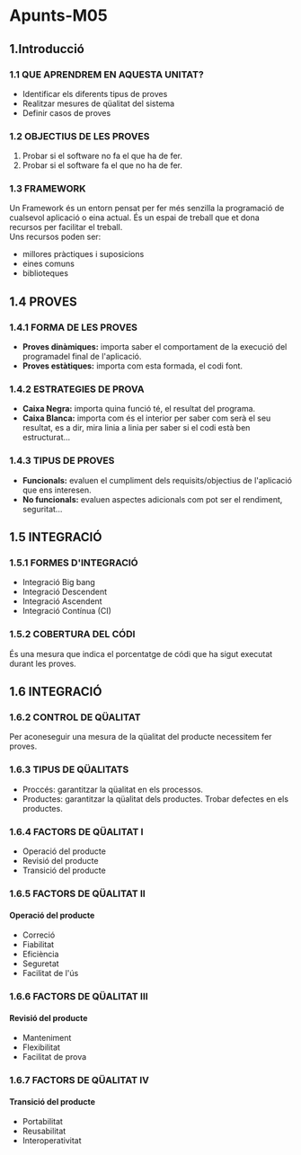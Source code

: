# Apunts-M05
## 1.Introducció
### 1.1 QUE APRENDREM EN AQUESTA UNITAT?
- Identificar els diferents tipus de proves  
- Realitzar mesures de qüalitat del sistema  
- Definir casos de proves

### 1.2 OBJECTIUS DE LES PROVES
1. Probar si el software no fa el que ha de fer.  
2. Probar si el software fa el que no ha de fer.

### 1.3 FRAMEWORK
Un Framework és un entorn pensat per fer més senzilla la programació de cualsevol aplicació o eina actual. És un espai de treball que et dona recursos per facilitar el treball.  
Uns recursos poden ser:
- millores pràctiques i suposicions  
- eines comuns  
- biblioteques
## 1.4 PROVES
### 1.4.1 FORMA DE LES PROVES
- **Proves dinàmiques:** importa saber el comportament de la execució del programadel final de l'aplicació.
- **Proves estàtiques:** importa com esta formada, el codi font.

### 1.4.2 ESTRATEGIES DE PROVA
- **Caixa Negra:** importa quina funció té, el resultat del programa.
- **Caixa Blanca:** importa com és el interior per saber com serà el seu resultat, es a dir, mira linia a linia per saber si el codi està ben estructurat...

### 1.4.3 TIPUS DE PROVES
- **Funcionals:** evaluen el cumpliment dels requisits/objectius de l'aplicació que ens interesen.
- **No funcionals:** evaluen aspectes adicionals com pot ser el rendiment, seguritat...

## 1.5 INTEGRACIÓ
### 1.5.1 FORMES D'INTEGRACIÓ
- Integració Big bang
- Integració Descendent
- Integració Ascendent
- Integració Contínua (CI)

### 1.5.2 COBERTURA DEL CÓDI
És una mesura que indica el porcentatge de códi que ha sigut executat durant les proves.

## 1.6 INTEGRACIÓ
### 1.6.2 CONTROL DE QÜALITAT
Per aconeseguir una mesura de la qüalitat del producte necessitem fer proves.
### 1.6.3 TIPUS DE QÜALITATS
- Proccés: garantitzar la qüalitat en els processos.  
- Productes: garantitzar la qüalitat dels productes. Trobar defectes en els productes.
### 1.6.4 FACTORS DE QÜALITAT I
- Operació del producte
- Revisió del producte
- Transició del producte
### 1.6.5 FACTORS DE QÜALITAT II
#### Operació del producte
- Correció
- Fiabilitat
- Eficiència
- Seguretat
- Facilitat de l'ús
### 1.6.6 FACTORS DE QÜALITAT III
#### Revisió del producte
- Manteniment
- Flexibilitat
- Facilitat de prova
### 1.6.7 FACTORS DE QÜALITAT IV
#### Transició del producte
- Portabilitat
- Reusabilitat
- Interoperativitat
